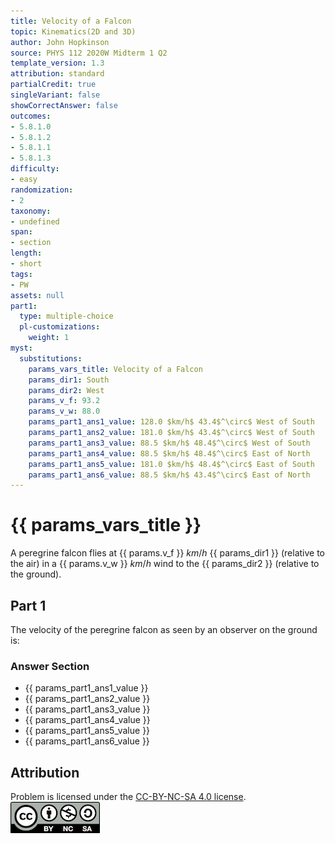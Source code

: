 ```yaml
---
title: Velocity of a Falcon
topic: Kinematics(2D and 3D)
author: John Hopkinson
source: PHYS 112 2020W Midterm 1 Q2
template_version: 1.3
attribution: standard
partialCredit: true
singleVariant: false
showCorrectAnswer: false
outcomes:
- 5.8.1.0
- 5.8.1.2
- 5.8.1.1
- 5.8.1.3
difficulty:
- easy
randomization:
- 2
taxonomy:
- undefined
span:
- section
length:
- short
tags:
- PW
assets: null
part1:
  type: multiple-choice
  pl-customizations:
    weight: 1
myst:
  substitutions:
    params_vars_title: Velocity of a Falcon
    params_dir1: South
    params_dir2: West
    params_v_f: 93.2
    params_v_w: 88.0
    params_part1_ans1_value: 128.0 $km/h$ 43.4$^\circ$ West of South
    params_part1_ans2_value: 181.0 $km/h$ 43.4$^\circ$ West of South
    params_part1_ans3_value: 88.5 $km/h$ 48.4$^\circ$ West of South
    params_part1_ans4_value: 88.5 $km/h$ 48.4$^\circ$ East of North
    params_part1_ans5_value: 181.0 $km/h$ 48.4$^\circ$ East of South
    params_part1_ans6_value: 88.5 $km/h$ 43.4$^\circ$ East of North
---
```

# {{ params_vars_title }}
A peregrine falcon flies at {{ params.v_f }} $km/h$ {{ params_dir1 }} (relative to the air) in a {{ params.v_w }} $km/h$ wind to the {{ params_dir2 }} (relative to the ground).

## Part 1

The velocity of the peregrine falcon as seen by an observer on the ground is:

### Answer Section

- {{ params_part1_ans1_value }}
- {{ params_part1_ans2_value }}
- {{ params_part1_ans3_value }}
- {{ params_part1_ans4_value }}
- {{ params_part1_ans5_value }}
- {{ params_part1_ans6_value }}

## Attribution

Problem is licensed under the [CC-BY-NC-SA 4.0 license](https://creativecommons.org/licenses/by-nc-sa/4.0/).<br> ![The Creative Commons 4.0 license requiring attribution-BY, non-commercial-NC, and share-alike-SA license.](https://raw.githubusercontent.com/firasm/bits/master/by-nc-sa.png)